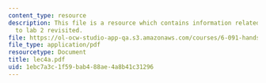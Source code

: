 ```yaml
---
content_type: resource
description: This file is a resource which contains information related to introduction
  to lab 2 revisited.
file: https://ol-ocw-studio-app-qa.s3.amazonaws.com/courses/6-091-hands-on-introduction-to-electrical-engineering-lab-skills-january-iap-2008/1ebc7a3c1f59bab488ae4a8b41c31296_lec4a.pdf
file_type: application/pdf
resourcetype: Document
title: lec4a.pdf
uid: 1ebc7a3c-1f59-bab4-88ae-4a8b41c31296
---
```

